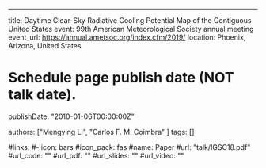 ---
title: Daytime Clear-Sky Radiative Cooling Potential Map of the Contiguous United States
event: 99th American Meteorological Society annual meeting
event_url: https://annual.ametsoc.org/index.cfm/2019/
location: Phoenix, Arizona, United States

# Schedule page publish date (NOT talk date).
publishDate: "2010-01-06T00:00:00Z"

authors: ["Mengying Li", "Carlos F. M. Coimbra" ]
tags: []

#links:
#- icon: bars
  #icon_pack: fas
  #name: Paper
  #url: "talk/IGSC18.pdf"
#url_code: ""
#url_pdf: ""
#url_slides: ""
#url_video: ""
